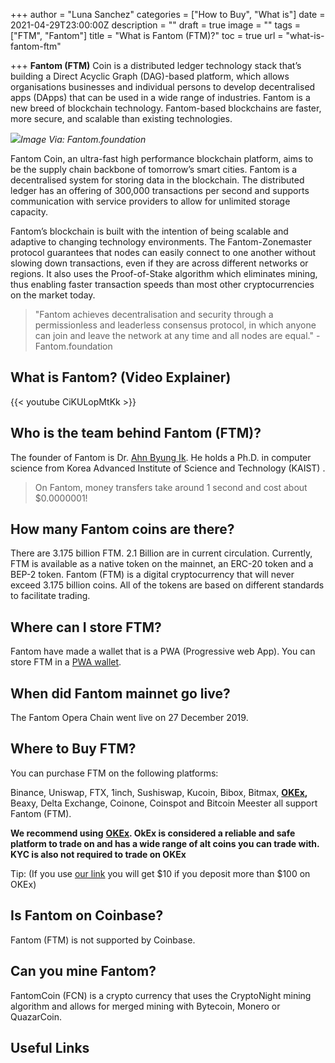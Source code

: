 +++
author = "Luna Sanchez"
categories = ["How to Buy", "What is"]
date = 2021-04-29T23:00:00Z
description = ""
draft = true
image = ""
tags = ["FTM", "Fantom"]
title = "What is Fantom (FTM)?"
toc = true
url = "what-is-fantom-ftm"

+++
**Fantom (FTM)** Coin is a distributed ledger technology stack that’s building a Direct Acyclic Graph (DAG)-based platform, which allows organisations businesses and individual persons to develop decentralised apps (DApps) that can be used in a wide range of industries. Fantom is a new breed of blockchain technology. Fantom-based blockchains are faster, more secure, and scalable than existing technologies.

_![](https://fantomfoundation-prod-wp-website.s3.ap-southeast-2.amazonaws.com/wp-content/uploads/2020/04/22185711/fantom-logo-blue.png)Image Via: Fantom.foundation_

Fantom Coin, an ultra-fast high performance blockchain platform, aims to be the supply chain backbone of tomorrow’s smart cities. Fantom is a decentralised system for storing data in the blockchain. The distributed ledger has an offering of 300,000 transactions per second and supports communication with service providers to allow for unlimited storage capacity.

Fantom’s blockchain is built with the intention of being scalable and adaptive to changing technology environments. The Fantom-Zonemaster protocol guarantees that nodes can easily connect to one another without slowing down transactions, even if they are across different networks or regions. It also uses the Proof-of-Stake algorithm which eliminates mining, thus enabling faster transaction speeds than most other cryptocurrencies on the market today.

> "Fantom achieves decentralisation and security through a permissionless and leaderless consensus protocol, in which anyone can join and leave the network at any time and all nodes are equal." - Fantom.foundation

## What is Fantom? (Video Explainer)

{{< youtube CiKULopMtKk >}}

## Who is the team behind Fantom (FTM)?

The founder of Fantom is Dr. [Ahn Byung Ik](https://www.linkedin.com/in/ahnbyungik/). He holds a Ph.D. in computer science from Korea Advanced Institute of Science and Technology (KAIST) .

> On Fantom, money transfers take around 1 second and cost about $0.0000001!

## How many Fantom coins are there?

There are 3.175 billion FTM. 2.1 Billion are in current circulation. Currently, FTM is available as a native token on the mainnet, an ERC-20 token and a BEP-2 token. Fantom (FTM) is a digital cryptocurrency that will never exceed 3.175 billion coins. All of the tokens are based on different standards to facilitate trading.

## Where can I store FTM?

Fantom have made a wallet that is a PWA (Progressive web App). You can store FTM in a [PWA wallet](https://pwawallet.fantom.network/#/).

## When did Fantom mainnet go live?

The Fantom Opera Chain went live on 27 December 2019.

## Where to Buy FTM?

You can purchase FTM on the following platforms:

Binance, Uniswap, FTX, 1inch, Sushiswap, Kucoin, Bibox, Bitmax, [**OKEx**](/link/okex)**,** Beaxy, Delta Exchange, Coinone, Coinspot and Bitcoin Meester all support Fantom (FTM).

**We recommend using** [**OKEx**](/link/okex)**.  OkEx is considered a reliable and safe platform to trade on and has a wide range of alt coins you can trade with.  KYC is also not required to trade on OKEx**

Tip: (If you use [our link](/link/okex) you will get $10 if you deposit more than $100 on OKEx)

## Is Fantom on Coinbase?

Fantom (FTM) is not supported by Coinbase.

## Can you mine Fantom?

FantomCoin (FCN) is a crypto currency that uses the CryptoNight mining algorithm and allows for merged mining with Bytecoin, Monero or QuazarCoin.

## Useful Links